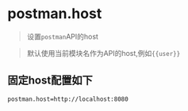 # postman.host

> 设置`postman`API的host

> 默认使用当前模块名作为API的host,例如`{{user}}`

## 固定host配置如下

```properties
postman.host=http://localhost:8080
```